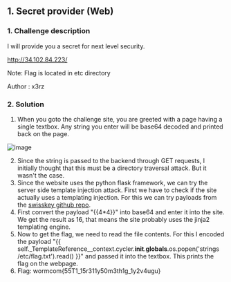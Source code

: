 ## 1. Secret provider (Web)
### 1. Challenge description
I will provide you a secret for next level security.

http://34.102.84.223/

Note: Flag is located in etc directory

Author : x3rz

### 2. Solution
1. When you goto the challenge site, you are greeted with a page having a single textbox. Any string you enter will be base64 decoded and printed back on the page.
 
 ![image](https://user-images.githubusercontent.com/78410304/131538470-abd32561-48d7-448d-ac4b-b43b773444ab.png)

2. Since the string is passed to the backend through GET requests, I initially thought that this must be a directory traversal attack. But it wasn't the case.
3. Since the website uses the python flask framework, we can try the server side template injection attack. First we have to check if the site actually uses a templating injection. For this we can try payloads from the [swisskey github repo](https://github.com/swisskyrepo/PayloadsAllTheThings/tree/master/Server%20Side%20Template%20Injection#tools). 
4. First convert the payload "{{4\*4}}" into base64 and enter it into the site. We get the result as 16, that means the site probably uses the jinja2 templating engine.
5. Now to get the flag, we need to read the file contents. For this I encoded the payload "{{ self.\_TemplateReference__context.cycler.__init__.__globals__.os.popen('strings /etc/flag.txt').read() }}" and passed it into the textbox. This prints the flag on the webpage.
6. Flag: wormcom{55T1_15r311y50m3th1g_1y2v4ugu}
